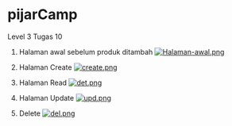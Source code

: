 # pijarCamp
 Level 3 Tugas 10
 
 01. Halaman awal sebelum produk ditambah
 [![Halaman-awal.png](https://i.postimg.cc/FRCPq5pj/Halaman-awal.png)](https://postimg.cc/YGgfGPJ9)
 
 02. Halaman Create
 [![create.png](https://i.postimg.cc/Wb5Mw69k/create.png)](https://postimg.cc/F7Jd9cXr)
 
 03. Halaman Read
 [![det.png](https://i.postimg.cc/zGCYQjQx/det.png)](https://postimg.cc/hXtYz9cm)
 
 04. Halaman Update
 [![upd.png](https://i.postimg.cc/NGXtTB4h/upd.png)](https://postimg.cc/w39nYKZF)
 
 05. Delete
 [![del.png](https://i.postimg.cc/NjzCprsd/del.png)](https://postimg.cc/3k2ZwNDG)
 
